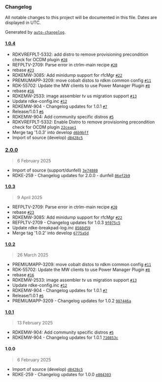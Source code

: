 ### Changelog

All notable changes to this project will be documented in this file. Dates are displayed in UTC.

Generated by [`auto-changelog`](https://github.com/CookPete/auto-changelog).

#### [1.0.4](https://github.com/rdkcentral/rdke-common-config/compare/2.0.0...1.0.4)

- RDKVREFPLT-5332: add distro to remove provisioning precondition check for OCDM plugin [`#28`](https://github.com/rdkcentral/rdke-common-config/pull/28)
- REFPLTV-2709: Parse error in ctrlm-main recipe [`#20`](https://github.com/rdkcentral/rdke-common-config/pull/20)
- rebase [`#23`](https://github.com/rdkcentral/rdke-common-config/pull/23)
- RDKEMW-3085: Add minidump support for rfcMgr [`#22`](https://github.com/rdkcentral/rdke-common-config/pull/22)
- PREMIUMAPP-3209: move cobalt distos to rdkm common config [`#11`](https://github.com/rdkcentral/rdke-common-config/pull/11)
- RDK-55702: Update the MW clients to use Power Manager Plugin [`#8`](https://github.com/rdkcentral/rdke-common-config/pull/8)
- rebase [`#16`](https://github.com/rdkcentral/rdke-common-config/pull/16)
- RDKEMW-2533: image assembler tv us migration support [`#13`](https://github.com/rdkcentral/rdke-common-config/pull/13)
- Update rdke-config.inc [`#12`](https://github.com/rdkcentral/rdke-common-config/pull/12)
- RDKEMW-904 - Changelog updates for 1.0.1 [`#7`](https://github.com/rdkcentral/rdke-common-config/pull/7)
- Release/1.0.1 [`#6`](https://github.com/rdkcentral/rdke-common-config/pull/6)
- RDKEMW-904: Add community specific distros [`#5`](https://github.com/rdkcentral/rdke-common-config/pull/5)
- RDKVREFPLT-5332: Enable Distro to remove provisioning precondition check for OCDM plugin [`22ceae1`](https://github.com/rdkcentral/rdke-common-config/commit/22ceae196165ab42e9e12a7b964fe1ac2f9c17ee)
- Merge tag '1.0.3' into develop [`d6b9bff`](https://github.com/rdkcentral/rdke-common-config/commit/d6b9bff981378c847bd6efcca39f4bbf0d6b3ca1)
- Import of source (develop) [`d8428c5`](https://github.com/rdkcentral/rdke-common-config/commit/d8428c5ba721fe34cc080e3b9a2782409d3920eb)

### [2.0.0](https://github.com/rdkcentral/rdke-common-config/compare/1.0.3...2.0.0)

> 6 February 2025

- Import of source (support/dunfell) [`3e74880`](https://github.com/rdkcentral/rdke-common-config/commit/3e74880b185afb7fc8d8baf2362bed4974a15d4e)
- RDKE-259 - Changelog updates for 2.0.0 - dunfell [`06ef2b9`](https://github.com/rdkcentral/rdke-common-config/commit/06ef2b92e3a5d002018693c776f3ec66eb6dfbf4)

#### [1.0.3](https://github.com/rdkcentral/rdke-common-config/compare/1.0.2...1.0.3)

> 9 April 2025

- REFPLTV-2709: Parse error in ctrlm-main recipe [`#20`](https://github.com/rdkcentral/rdke-common-config/pull/20)
- rebase [`#23`](https://github.com/rdkcentral/rdke-common-config/pull/23)
- RDKEMW-3085: Add minidump support for rfcMgr [`#22`](https://github.com/rdkcentral/rdke-common-config/pull/22)
- REFPLTV-2709 - Changelog updates for 1.0.3 [`9f075c5`](https://github.com/rdkcentral/rdke-common-config/commit/9f075c51cc3310a9c392774ae65295fff6400617)
- Update rdke-breakpad-log.inc [`8560d59`](https://github.com/rdkcentral/rdke-common-config/commit/8560d59ba4e7a41c54652d8a6ba7f3a2922cb22c)
- Merge tag '1.0.2' into develop [`6775a5d`](https://github.com/rdkcentral/rdke-common-config/commit/6775a5d67beaf7ec02af2f975ed22f528ac1b247)

#### [1.0.2](https://github.com/rdkcentral/rdke-common-config/compare/1.0.1...1.0.2)

> 26 March 2025

- PREMIUMAPP-3209: move cobalt distos to rdkm common config [`#11`](https://github.com/rdkcentral/rdke-common-config/pull/11)
- RDK-55702: Update the MW clients to use Power Manager Plugin [`#8`](https://github.com/rdkcentral/rdke-common-config/pull/8)
- rebase [`#16`](https://github.com/rdkcentral/rdke-common-config/pull/16)
- RDKEMW-2533: image assembler tv us migration support [`#13`](https://github.com/rdkcentral/rdke-common-config/pull/13)
- Update rdke-config.inc [`#12`](https://github.com/rdkcentral/rdke-common-config/pull/12)
- RDKEMW-904 - Changelog updates for 1.0.1 [`#7`](https://github.com/rdkcentral/rdke-common-config/pull/7)
- Release/1.0.1 [`#6`](https://github.com/rdkcentral/rdke-common-config/pull/6)
- PREMIUMAPP-3209 - Changelog updates for 1.0.2 [`987446a`](https://github.com/rdkcentral/rdke-common-config/commit/987446a64d10c9d909e8d4a25f720ac5d3cdef92)

#### [1.0.1](https://github.com/rdkcentral/rdke-common-config/compare/1.0.0...1.0.1)

> 13 February 2025

- RDKEMW-904: Add community specific distros [`#5`](https://github.com/rdkcentral/rdke-common-config/pull/5)
- RDKEMW-904 - Changelog updates for 1.0.1 [`710853c`](https://github.com/rdkcentral/rdke-common-config/commit/710853cb27d260230bdbf7a40ea324e5a3731690)

#### 1.0.0

> 6 February 2025

- Import of source (develop) [`d8428c5`](https://github.com/rdkcentral/rdke-common-config/commit/d8428c5ba721fe34cc080e3b9a2782409d3920eb)
- RDKE-259 - Changelog updates for 1.0.0 [`e804303`](https://github.com/rdkcentral/rdke-common-config/commit/e804303f39f1543434ace9d5edd5cecd433ecd72)
